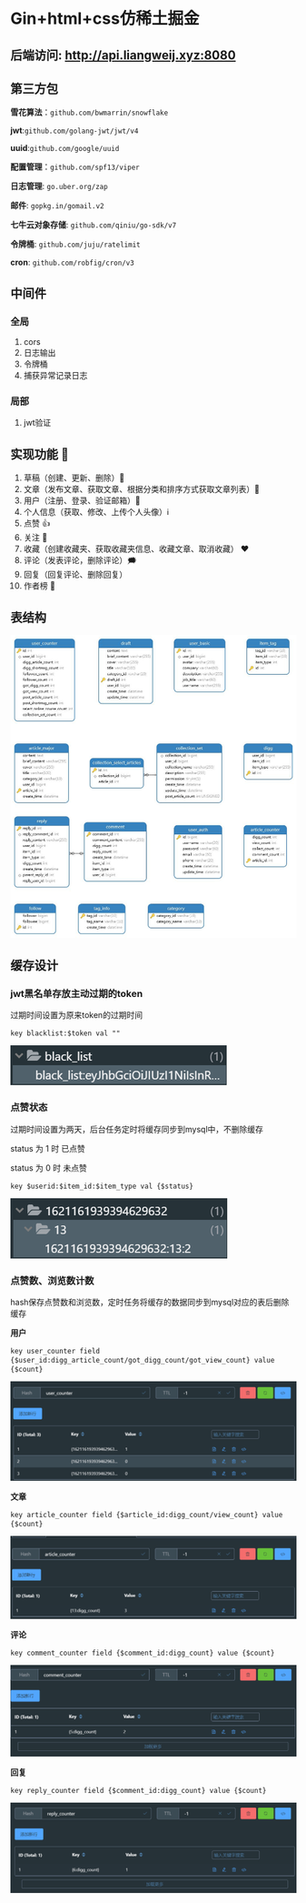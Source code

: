 # Gin+html+css仿稀土掘金
## 后端访问: http://api.liangweij.xyz:8080

## 第三方包

**雪花算法**：`github.com/bwmarrin/snowflake`

**jwt**:`github.com/golang-jwt/jwt/v4`

**uuid**:`github.com/google/uuid`

**配置管理**：`github.com/spf13/viper`

**日志管理**:   `go.uber.org/zap`

**邮件**:  `gopkg.in/gomail.v2`

**七牛云对象存储**: `github.com/qiniu/go-sdk/v7`

**令牌桶**: `github.com/juju/ratelimit`

**cron**: `github.com/robfig/cron/v3`

## 中间件

### 全局

1. cors
2. 日志输出
3. 令牌桶
4. 捕获异常记录日志

### 局部

1. jwt验证

## 实现功能 :tada:

1. 草稿（创建、更新、删除）:scroll:
2. 文章（发布文章、获取文章、根据分类和排序方式获取文章列表）:bookmark_tabs:
3. 用户（注册、登录、验证邮箱）:bust_in_silhouette:
4. 个人信息（获取、修改、上传个人头像）:information_source:
5. 点赞 :+1:
6. 关注 :eyes:
7. 收藏（创建收藏夹、获取收藏夹信息、收藏文章、取消收藏） :heart:
8. 评论（发表评论，删除评论）:right_anger_bubble:
9. 回复（回复评论、删除回复）
10. 作者榜  :triangular_flag_on_post:

## 表结构

![](https://github.com/GDshenqingNo1/juejin/blob/master/db.jpg)

## **缓存设计**

### jwt黑名单存放主动过期的token

过期时间设置为原来token的过期时间

```
key blacklist:$token val ""
```

![cache1](https://github.com/GDshenqingNo1/juejin/blob/master/cache/cache1.png)

### 点赞状态

过期时间设置为两天，后台任务定时将缓存同步到mysql中，不删除缓存

status 为 1 时 已点赞

status 为 0 时 未点赞 

```
key $userid:$item_id:$item_type val {$status}
```

![cache2](https://github.com/GDshenqingNo1/juejin/blob/master/cache/cache2.png)

### 点赞数、浏览数计数

hash保存点赞数和浏览数，定时任务将缓存的数据同步到mysql对应的表后删除缓存

**用户**

```
key user_counter field {$user_id:digg_article_count/got_digg_count/got_view_count} value {$count}
```

![cache4](https://github.com/GDshenqingNo1/juejin/blob/master/cache/cache4.png)

**文章**

```
key article_counter field {$article_id:digg_count/view_count} value {$count}
```

![cache5](https://github.com/GDshenqingNo1/juejin/blob/master/cache/cache5.png)

**评论**

```
key comment_counter field {$comment_id:digg_count} value {$count}
```

![cache6](https://github.com/GDshenqingNo1/juejin/blob/master/cache/cache6.png)

**回复**

```
key reply_counter field {$comment_id:digg_count} value {$count}
```

![cache7](https://github.com/GDshenqingNo1/juejin/blob/master/cache/cache7.png)








